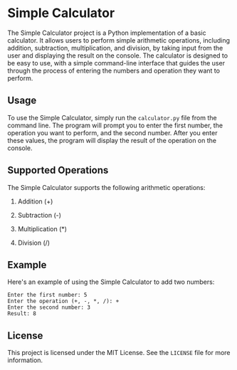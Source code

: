 # Simple Calculator
The Simple Calculator project is a Python implementation of a basic calculator. It allows users to perform simple arithmetic operations, including addition, subtraction, multiplication, and division, by taking input from the user and displaying the result on the console. The calculator is designed to be easy to use, with a simple command-line interface that guides the user through the process of entering the numbers and operation they want to perform.

## Usage
To use the Simple Calculator, simply run the `calculator.py` file from the command line. The program will prompt you to enter the first number, the operation you want to perform, and the second number. After you enter these values, the program will display the result of the operation on the console.

## Supported Operations
The Simple Calculator supports the following arithmetic operations:

1. Addition (+)

2. Subtraction (-)

3. Multiplication (*)

4. Division (/)


## Example
Here's an example of using the Simple Calculator to add two numbers:
```
Enter the first number: 5
Enter the operation (+, -, *, /): +
Enter the second number: 3
Result: 8
```

## License
This project is licensed under the MIT License. See the `LICENSE` file for more information.
